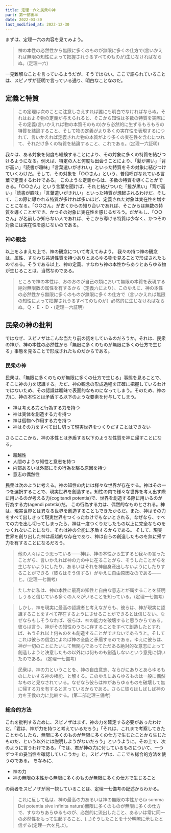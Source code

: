 ```yaml
---
title: 定理一六と民衆の神
part: 第一部後半
date: 2022-03-30
last_modified_at: 2022-12-30
---
```


まずは、定理一六の内容を見てみよう。

>神の本性の必然性から無限に多くのものが無限に多くの仕方で(言いかえれば無限の知性によって把握されうるすべてのものが)生じなければならぬ。(定理一六)

一見難解なことを言っているようだが、そうではない。ここで語られていることは、スピノザが証明で言っている通り、明白なことなのだ。

## 定義と特質

>この定理は次のことに注意しさえすれば誰にも明白でなければならぬ。それはおよそ物の定義が与えられると、そこから知性は多数の特質を実際にその定義(言いかえれば物の本質そのもの)から必然的に生ずるもろもろの特質を結論すること、そして物の定義がより多くの実在性を表現するにつれて、言いかえれば定義された物の本質がより多くの実在性を含むにつれて、それだけ多くの特質を結論すること、これである。(定理一六証明)

我々は、ある対象を何度も経験することにより、その対象に多くの特質を結びつけるようになる。例えば、特定の人と何度も出会うことにより、「髪が黒い」「背が高い」「読書が趣味」「言葉遣いがきれい」といった特質をその対象に結びつけていくわけだ。そして、その対象を「○○さん」という、普段呼びなれている言葉で定義するわけである。
このような定義からは、多数の特質を導くことができる。「○○さん」という言葉を聞けば、それと結びついた「髪が黒い」「背が高い」「読書が趣味」「言葉遣いがきれい」といった特質が想起されるわけだ。そして、この際に導かれる特質が多ければ多いほど、定義された対象は実在性を増すことになる。「○○さん」が古くからの知り合いであれば、そこからは無数の特質を導くことができ、かつその対象に実在性を感じるだろう。だがもし、「○○さん」が名前しか知らない人であれば、そこから導ける特質は少なく、かつその対象には実在性を感じないのである。

### 神の観念

以上をふまえた上で、神の観念について考えてみよう。
我々の持つ神の観念は、属性、すなわち共通性質を持つありとあらゆる物を見ることで形成されたものである。そうである以上、神の定義、すなわち神の本性からありとあらゆる物が生じることは、当然なのである。

>ところで神の本性は、おのおのが自己の類において無限の本質を表現する絶対無限数の属性を有するから（定義六により）、このゆえに、神の本性の必然性から無限に多くのものが無限に多くの仕方で（言いかえれば無限の知性によって把握されうるすべてのものが）必然的に生じなければならぬ。Ｑ・Ｅ・Ｄ・(定理一六証明)

## 民衆の神の批判

ではなぜ、スピノザはこんな当たり前の話をしているのだろうか。それは、民衆の神が、神の本性の必然性から「無限に多くのものが無限に多くの仕方で生じる」事態を見ることで形成されたものだからである。

### 民衆の神

民衆は、「無限に多くのものが無限に多くの仕方で生じる」事態を見ることで、そこに神の力を認識する。ただ、神の観念の形成過程を正確に把握しているわけではないため、その認識は曖昧で表面的なものになってしまう。そのため、神の力に、神の本性とは矛盾する以下のような要素を付与してしまう。

- 神は考える力と行為する力を持つ
- 神は実体を創造する力を持つ
- 神は個物へ作用する力を持つ
- 神はその力をすべて出し切って現実世界をつくりだすことはできない

さらにここから、神の本性とは矛盾する以下のような性質を神に帰すことになる。

- 超越性
- 人間のような知性と意志を持つ
- 内部あるいは外部にその行為を駆る原因を持つ
- 意志の偶然性

民衆は次のように考える。神の知性の内には様々な世界が存在する。神はその一つを選択することで、現実世界を創造する。知性の内で様々な世界を考え出す際に用いるのが考える力(cogitandi potentia)で、世界を創造する際に用いるのが行為する力(agendi potetia)だ。
この行為する力は、偶然的なものとされる。神は、現実世界とは異なる世界を創造することもできたからだ。また、神はその力をすべて出しきって現実世界をつくったわけでもないとされる。なぜなら、すべての力を出し切ってしまったら、神は一度つくりだしたもの以上に完全なものをつくれないことになり、それは神の全能に矛盾するからである。
そして、現実世界を創り出した神は超越的な存在であり、神は自らの創造したものを無に帰す力を有することになるだろう。

>他の人々はこう思っている――神は、神の本性から生ずると我々の言ったことがら、言いかえれば神の力の中に在ることがら、そうしたことがらを生じないようにしたり、あるいはそれを神自身産出しないようにしたりすることができる（彼らはそう信ずる）がゆえに自由原因なのである――と。(定理一七備考)

>たしかに私は、神の本性に最高の知性と自由な意志とが属することを証明しうると信じている多くの人々がいることを知っている。(定理一七備考)

>しかし、神を現実に最高の認識者と考えながらも、彼らは、神が現実に認識することをすべて存在するようにさせることができるとは信じない。なぜならもしそうなれば、彼らは、神の能力を破壊すると思うからである。彼らは言う、神がその知性のうちに存することをすべて創造したとすれば、もうそれ以上何ものをも創造することができないであろうと。そしてこれは彼らの信念によれば神の全能と矛盾するのである。ゆえに彼らは、神が一切のことにたいして無関心であってただある絶対的な意志によって創造しようと決意したもの以外には何ものも創造しないという意見に傾いたのである。
(定理一七備考)

>民衆は、神の力ということを、神の自由意志、ならびにありとあらゆるものにたいする神の権能、と解する。このゆえにあらゆるものは一般に偶然なものと見なされている。なぜなら彼らは神があらゆるものを破壊して無に帰する力を有すると言っているからである。さらに彼らはしばしば神の力を王侯の力に比較する。(第二部定理三備考)

### 総合的方法

これを批判するために、スピノザはまず、神の力を確定する必要があったわけだ。「君は、神が力を持つと考えているだろう」「それは、これまで考察してきたことからしたら、無限に多くのものが無限に多くの仕方で生じたことから生じたものだ、という以外には説明しようがないだろう」というように。その上で、次のように言うわけである。「では、君が神の力に付しているものについて、一つずつその妥当性を確認していこうか」と。スピノザは、ここでも総合的方法を使うのである。
ちなみに、

- 神の力
- 神の無限の本性から無限に多くのものが無限に多くの仕方で生じること

の両者をスピノザが同一視していることは、定理一七備考の記述からわかる。

>これに反して私は、神の最高の力あるいは神の無限の本性から(a summa Dei potentia sive infinita natura)無限に多くのものが無限に多くの仕方で、すなわちあらゆるものが、必然的に流出したこと、あるいは常に同一の必然性をもって生起すること、(...)そうしたことを十分明瞭に示したと信ずる(定理一六を見よ)。
